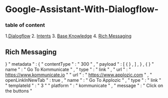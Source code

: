 # Google-Assistant-With-Dialogflow-


### table of content 

1.[Dialogflow](#Dialogflow)
2. [Intents](#Intents)
3. [Base Knowledge](#Base-Knowledge)
4. [Rich Messaging](#Rich-Messaging)


## Rich Messaging

} " metadata " : { " contentType " : " 300 " , " payload " : [ { } , ] , } , { } " name " : " Go To Kommunicate " , " type " : " link " , " url " : " https://www.kommunicate.io " " url " : " https://www.applozic.com " , " openLinkInNewTab " : true , " name " : " Go To Applozic " , " type " : " link " " templateId " : " 3 " " platform " : " kommunicate " , " message " : " Click on the buttons "
